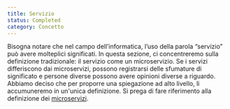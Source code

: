 ```yaml
---
title: Servizio
status: Completed
category: Concetto
---
```



Bisogna notare che nel campo dell’informatica, l’uso della parola “servizio” può avere molteplici significati. In questa sezione, ci concentreremo sulla definizione tradizionale: il servizio come un microservizio. Se i servizi differiscono dai microservizi, possono registrarsi delle sfumature di significato e persone diverse possono avere opinioni diverse a riguardo. Abbiamo deciso che per proporre una spiegazione ad alto livello, li accumuneremo in un'unica definizione. Si prega di fare riferimento alla definizione dei [microservizi](/it/microservices/).
